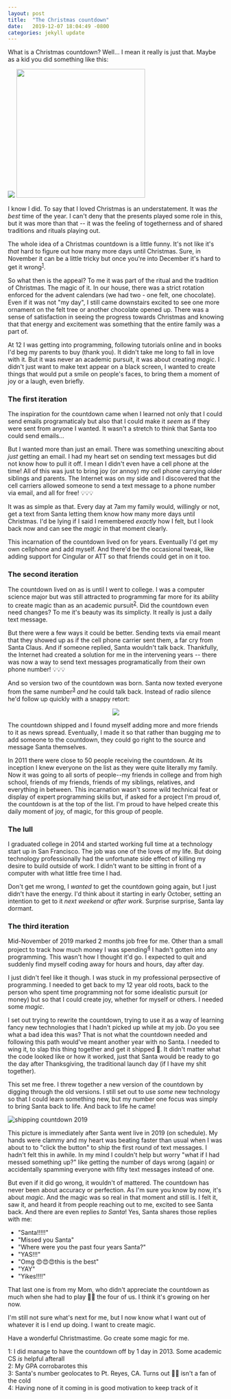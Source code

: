 ```yaml
---
layout: post
title:  "The Christmas countdown"
date:   2019-12-07 18:04:49 -0800
categories: jekyll update
---
```

What is a Christmas countdown? Well... I mean it really is just that. Maybe as a kid you did something like this:

<img src='/images/paper-countdown.jpg' />
<img src='/images/kelly-advent-cal.jpg' width='300' />

I know I did. To say that I loved Christmas is an understatement. It was _the best_ time of the year. I can't deny that the presents played some role in this, but it was more than that -- it was the feeling of togetherness and of shared traditions and rituals playing out.

The whole idea of a Christmas countdown is a little funny. It's not like it's _that_ hard to figure out how many more days until Christmas. Sure, in November it can be a little tricky but once you're into December it's hard to get it wrong<sup>[1](#countdown-wrong)</sup>.

So what then is the appeal? To me it was part of the ritual and the tradition of Christmas. The magic of it. In our house, there was a strict rotation enforced for the advent calendars (we had two - one felt, one chocolate). Even if it was not "my day", I still came downstairs excited to see one more ornament on the felt tree or another chocolate opened up. There was a sense of satisfaction in seeing the progress towards Christmas and knowing that that energy and excitement was something that the entire family was a part of.

At 12 I was getting into programming, following tutorials online and in books I'd beg my parents to buy (thank you). It didn't take me long to fall in love with it. But it was never an academic pursuit, it was about creating _magic_. I didn't just want to make text appear on a black screen, I wanted to create things that would put a smile on people's faces, to bring them a moment of joy or a laugh, even briefly.

### The first iteration

The inspiration for the countdown came when I learned not only that I could send emails programaticaly but also that I could make it _seem_ as if they were sent from anyone I wanted. It wasn't a stretch to think that Santa too could send emails...

But I wanted more than just an email. There was something unexciting about _just_ getting an email. I had my heart set on sending text messages but did not know how to pull it off. I mean I didn't even have a cell phone at the time! All of this was just to bring joy (or annoy) my cell phone carrying older siblings and parents. The Internet was on my side and I discovered that the cell carriers allowed someone to send a text message to a phone number via email, and all for free!  💡💡💡

It was as simple as that. Every day at 7am my family would, willingly or not, get a text from Santa letting them know how many more days until Christmas. I'd be lying if I said I remembered _exactly_ how I felt, but I look back now and can see the _magic_ in that moment clearly.

This incarnation of the countdown lived on for years. Eventually I'd get my own cellphone and add myself. And there'd be the occasional tweak, like adding support for Cingular or ATT so that friends could get in on it too.

### The second iteration

The countdown lived on as is until I went to college. I was a computer science major but was still attracted to programming far more for its ability to create magic than as an academic pursuit<sup>[2](#academics)</sup>. Did the countdown even need changes? To me it's beauty was its simplicty. It really is just a daily text message. 

But there were a few ways it could be better. Sending texts via email meant that they showed up as if the cell phone carrier sent them, a far cry from Santa Claus. And if someone replied, Santa wouldn't talk back. Thankfully, the Internet had created a solution for me in the intervening years -- there was now a way to send text messages programatically from their own phone number! 💡💡💡

And so version two of the countdown was born. Santa now texted everyone from the same number<sup>[3](#santas-number)</sup> _and_ he could talk back. Instead of radio silence he'd follow up quickly with a snappy retort:

<center><img src='/images/sms-screenshot.jpeg' /></center>

The countdown shipped and I found myself adding more and more friends to it as news spread. Eventually, I made it so that rather than bugging _me_ to add someone to the countdown, they could go right to the source and message Santa themselves. 

In 2011 there were close to 50 people receiving the countdown. At its inception I knew everyone on the list as they were quite literally my family. Now it was going to all sorts of people--my friends in college and from high school, friends of my friends, friends of my siblings, relatives, and everything in between. This incarnation wasn't some wild technical feat or display of expert programming skills but, if asked for a project I'm proud of, the countdown is at the top of the list. I'm proud to have helped create this daily moment of joy, of magic, for this group of people. 

### The lull

I graduated college in 2014 and started working full time at a technology start up in San Francisco. The job was one of the loves of my life. But doing technology professionally had the unfortunate side effect of killing my desire to build outside of work. I didn't want to be sitting in front of a computer with what little free time I had.

Don't get me wrong, I _wanted_ to get the countdown going again, but I just didn't have the energy. I'd think about it starting in early October, setting an intention to get to it _next weekend_ or _after work_. Surprise surprise, Santa lay dormant.

### The third iteration

Mid-November of 2019 marked 2 months job free for me. Other than a small project to track how much money I was spending<sup>[4](#money)</sup> I hadn't gotten into any programming. This wasn't how I thought it'd go. I expected to quit and suddenly find myself coding away for hours and hours, day after day.

I just didn't feel like it though. I was stuck in my professional perpsective of programming. I needed to get back to my 12 year old roots, back to the person who spent time programming not for some idealistic pursuit (or money) but so that I could create joy, whether for myself or others. I needed some _magic_. 

I set out trying to rewrite the countdown, trying to use it as a way of learning fancy new technologies that I hadn't picked up while at my job. Do you see what a bad idea this was? That is not what the countdown needed and following this path would've meant another year with no Santa. I needed to wing it, to slap this thing together and get it shipped 🚢. It didn't matter what the code looked like or how it worked, just that Santa would be ready to go the day after Thanksgiving, the traditional launch day (if I have my shit together).

This set me free. I threw together a new version of the countdown by digging through the old versions. I still set out to use _some_ new technology so that I could learn something new, but my number one focus was simply to bring Santa back to life. And back to life he came!

![shipping countdown 2019](/images/santa-launch-2019.png)

This picture is immediately after Santa went live in 2019 (on schedule). My hands were clammy and my heart was beating faster than usual when I was about to to "click the button" to ship the first round of text messages. I hadn't felt this in awhile. In my mind I couldn't help but worry "what if I had messed something up?" like getting the number of days wrong (again) or accidentally spamming everyone with fifty text messages instead of one.

But even if it did go wrong, it wouldn't of mattered. The countdown has never been about accuracy or perfection. As I'm sure you know by now, it's about _magic_. And the magic was so real in that moment and still is. I felt it, saw it, and heard it from people reaching out to me, excited to see Santa back. And there are even replies _to Santa_! Yes, Santa shares those replies with me:

- "Santa!!!!!"
- "Missed you Santa"
- "Where were you the past four years Santa?"
- "YAS!!!"
- "Omg 😍😍😍this is the best"
- "YAY"
- "Yikes!!!!"

That last one is from my Mom, who didn't appreciate the countdown as much when she had to play 🎅🏻 the four of us. I think it's growing on her now. 

I'm still not sure what's next for me, but I now know what I want out of whatever it is I end up doing. I want to create magic.

Have a wonderful Christmastime. Go create some magic for me.

<a name="countdown-wrong">1</a>: I did manage to have the countdown off by 1 day in 2013. Some academic CS _is_ helpful afterall<br />
<a name="academics">2</a>: My GPA corrobarotes this<br />
<a name="santas-number">3</a>: Santa's number geolocates to Pt. Reyes, CA. Turns out 🎅🏻 isn't a fan of the cold<br />
<a name="money">4</a>: Having none of it coming in is good motivation to keep track of it<br />